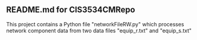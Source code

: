 ## README.md for CIS3534CMRepo

This project contains a Python file "networkFileRW.py" which processes network component data from two data files "equip_r.txt" and "equip_s.txt"